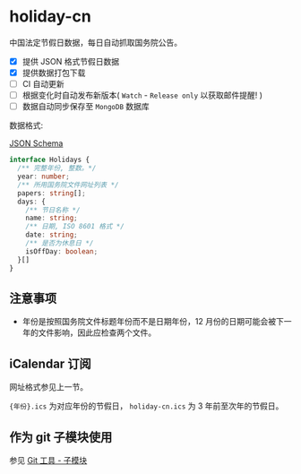 # holiday-cn

中国法定节假日数据，每日自动抓取国务院公告。

- [x] 提供 JSON 格式节假日数据
- [x] 提供数据打包下载 
- [ ] CI 自动更新
- [ ] 根据变化时自动发布新版本( `Watch` - `Release only` 以获取邮件提醒! )
- [ ] 数据自动同步保存至 `MongoDB` 数据库

数据格式:

[JSON Schema](./schema.json)

``` TypeScript
interface Holidays {
  /** 完整年份, 整数。*/
  year: number;
  /** 所用国务院文件网址列表 */
  papers: string[];
  days: {
    /** 节日名称 */
    name: string;
    /** 日期, ISO 8601 格式 */
    date: string;
    /** 是否为休息日 */
    isOffDay: boolean;
  }[]
}
```

## 注意事项

- 年份是按照国务院文件标题年份而不是日期年份，12 月份的日期可能会被下一年的文件影响，因此应检查两个文件。

## iCalendar 订阅

网址格式参见上一节。

`{年份}.ics` 为对应年份的节假日，
`holiday-cn.ics` 为 3 年前至次年的节假日。

## 作为 git 子模块使用

参见 [Git 工具 - 子模块](https://git-scm.com/book/zh/v2/Git-%E5%B7%A5%E5%85%B7-%E5%AD%90%E6%A8%A1%E5%9D%97)

[发布页面]: https://github.com/drjiathu/holiday-cn/releases